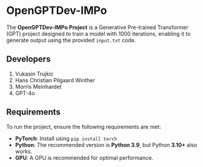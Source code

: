 # OpenGPTDev-IMPo

The **OpenGPTDev-IMPo Project** is a Generative Pre-trained Transformer (GPT) project designed to train a model with 1000 iterations, enabling it to generate output using the provided `input.txt` code.

## Developers
1. Vukasin Trujkic
2. Hans Christian Pilgaard Winther
3. Morris Meinhardet
4. GPT-4o

## Requirements
To run the project, ensure the following requirements are met:
- **PyTorch**: Install using `pip install torch`
- **Python**: The recommended version is **Python 3.9**, but Python **3.10+** also works.
- **GPU**: A GPU is recommended for optimal performance.
